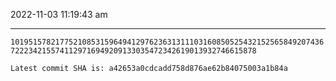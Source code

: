 2022-11-03 11:19:43 am

---

`10195157821775210853159649412976236313111031608505254321525658492074367222342155741129716949209133035472342619013932746615878`

`Latest commit SHA is: a42653a0cdcadd758d876ae62b84075003a1b84a `
